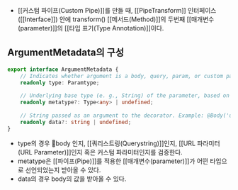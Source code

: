 - [[커스텀 파이프(Custom Pipe)]]를 만들 때, [[PipeTransform]] 인터페이스([[Interface]]) 안에 transform() [[메서드(Method)]]의 두번째 [[매개변수(parameter)]]의 [[타입 표기(Type Annotation)]]이다.


## ArgumentMetadata의 구성

```ts
export interface ArgumentMetadata {  
    // Indicates whether argument is a body, query, param, or custom parameter
    readonly type: Paramtype;  
	
	// Underlying base type (e. g., String) of the parameter, based on the type definition in the route handler.
	readonly metatype?: Type<any> | undefined;  
	
	// String passed as an argument to the decorator. Example: @Body('userId') would yield userId
	readonly data?: string | undefined;  
}
```

- type의 경우 body 인지, [[쿼리스트링(Querystring)]]인지, [[URL 파라미터(URL Parameter)]]인지 혹은 커스텀 파라미터인지를 검증한다.
- metatype은 [[파이프(Pipe)]]를 적용한 [[매개변수(parameter)]]가 어떤 타입으로 선언되었는지 받아올 수 있다.
- data의 경우 body의 값을 받아올 수 있다.